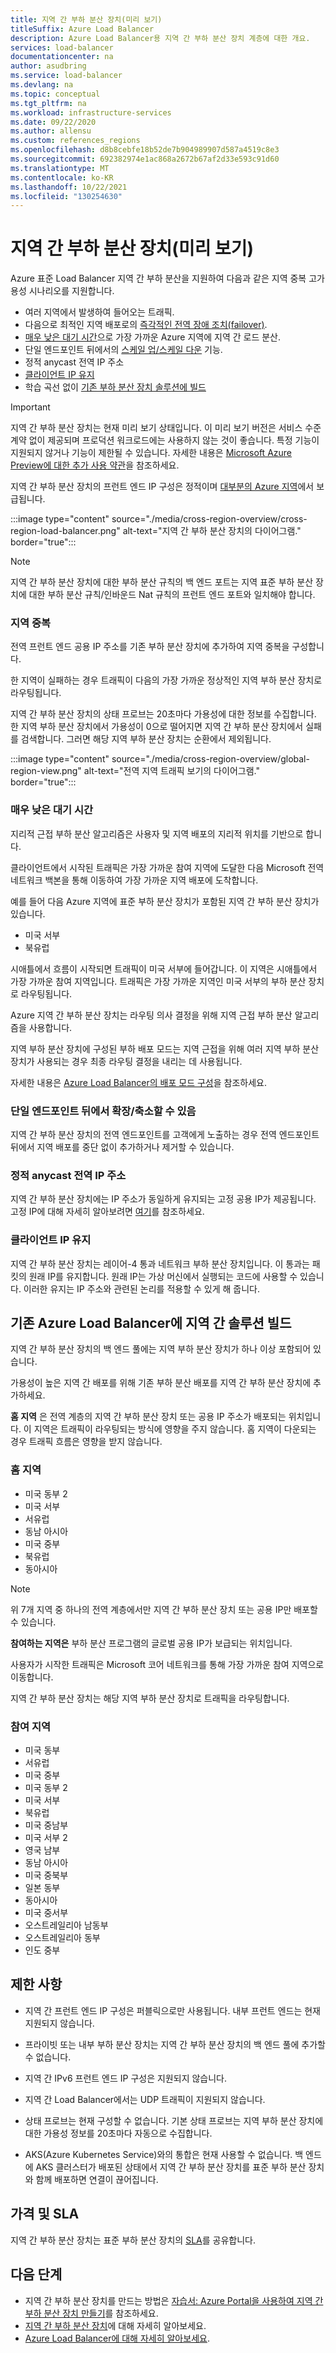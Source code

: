 ```yaml
---
title: 지역 간 부하 분산 장치(미리 보기)
titleSuffix: Azure Load Balancer
description: Azure Load Balancer용 지역 간 부하 분산 장치 계층에 대한 개요.
services: load-balancer
documentationcenter: na
author: asudbring
ms.service: load-balancer
ms.devlang: na
ms.topic: conceptual
ms.tgt_pltfrm: na
ms.workload: infrastructure-services
ms.date: 09/22/2020
ms.author: allensu
ms.custom: references_regions
ms.openlocfilehash: d8b8cebfe18b52de7b904989907d587a4519c8e3
ms.sourcegitcommit: 692382974e1ac868a2672b67af2d33e593c91d60
ms.translationtype: MT
ms.contentlocale: ko-KR
ms.lasthandoff: 10/22/2021
ms.locfileid: "130254630"
---
```

# <a name="cross-region-load-balancer-preview"></a>지역 간 부하 분산 장치(미리 보기)

Azure 표준 Load Balancer 지역 간 부하 분산을 지원하여 다음과 같은 지역 중복 고가용성 시나리오를 지원합니다.

* 여러 지역에서 발생하여 들어오는 트래픽.
* 다음으로 최적인 지역 배포로의 [즉각적인 전역 장애 조치(failover)](#regional-redundancy).
* [매우 낮은 대기 시간](#ultra-low-latency)으로 가장 가까운 Azure 지역에 지역 간 로드 분산.
* 단일 엔드포인트 뒤에서의 [스케일 업/스케일 다운](#ability-to-scale-updown-behind-a-single-endpoint) 기능.
* 정적 anycast 전역 IP 주소
* [클라이언트 IP 유지](#client-ip-preservation)
* 학습 곡선 없이 [기존 부하 분산 장치 솔루션에 빌드](#build-cross-region-solution-on-existing-azure-load-balancer)

> [!IMPORTANT]
> 지역 간 부하 분산 장치는 현재 미리 보기 상태입니다.
> 이 미리 보기 버전은 서비스 수준 계약 없이 제공되며 프로덕션 워크로드에는 사용하지 않는 것이 좋습니다. 특정 기능이 지원되지 않거나 기능이 제한될 수 있습니다. 자세한 내용은 [Microsoft Azure Preview에 대한 추가 사용 약관](https://azure.microsoft.com/support/legal/preview-supplemental-terms/)을 참조하세요.

지역 간 부하 분산 장치의 프런트 엔드 IP 구성은 정적이며 [대부분의 Azure 지역](#participating-regions)에서 보급됩니다.

:::image type="content" source="./media/cross-region-overview/cross-region-load-balancer.png" alt-text="지역 간 부하 분산 장치의 다이어그램." border="true":::

> [!NOTE]
> 지역 간 부하 분산 장치에 대한 부하 분산 규칙의 백 엔드 포트는 지역 표준 부하 분산 장치에 대한 부하 분산 규칙/인바운드 Nat 규칙의 프런트 엔드 포트와 일치해야 합니다. 

### <a name="regional-redundancy"></a>지역 중복

전역 프런트 엔드 공용 IP 주소를 기존 부하 분산 장치에 추가하여 지역 중복을 구성합니다. 

한 지역이 실패하는 경우 트래픽이 다음의 가장 가까운 정상적인 지역 부하 분산 장치로 라우팅됩니다.  

지역 간 부하 분산 장치의 상태 프로브는 20초마다 가용성에 대한 정보를 수집합니다. 한 지역 부하 분산 장치에서 가용성이 0으로 떨어지면 지역 간 부하 분산 장치에서 실패를 검색합니다. 그러면 해당 지역 부하 분산 장치는 순환에서 제외됩니다. 

:::image type="content" source="./media/cross-region-overview/global-region-view.png" alt-text="전역 지역 트래픽 보기의 다이어그램." border="true":::

### <a name="ultra-low-latency"></a>매우 낮은 대기 시간

지리적 근접 부하 분산 알고리즘은 사용자 및 지역 배포의 지리적 위치를 기반으로 합니다. 

클라이언트에서 시작된 트래픽은 가장 가까운 참여 지역에 도달한 다음 Microsoft 전역 네트워크 백본을 통해 이동하여 가장 가까운 지역 배포에 도착합니다. 

예를 들어 다음 Azure 지역에 표준 부하 분산 장치가 포함된 지역 간 부하 분산 장치가 있습니다.

* 미국 서부
* 북유럽

시애틀에서 흐름이 시작되면 트래픽이 미국 서부에 들어갑니다. 이 지역은 시애틀에서 가장 가까운 참여 지역입니다. 트래픽은 가장 가까운 지역인 미국 서부의 부하 분산 장치로 라우팅됩니다.

Azure 지역 간 부하 분산 장치는 라우팅 의사 결정을 위해 지역 근접 부하 분산 알고리즘을 사용합니다. 

지역 부하 분산 장치에 구성된 부하 배포 모드는 지역 근접을 위해 여러 지역 부하 분산 장치가 사용되는 경우 최종 라우팅 결정을 내리는 데 사용됩니다.

자세한 내용은 [Azure Load Balancer의 배포 모드 구성](./load-balancer-distribution-mode.md)을 참조하세요.


### <a name="ability-to-scale-updown-behind-a-single-endpoint"></a>단일 엔드포인트 뒤에서 확장/축소할 수 있음

지역 간 부하 분산 장치의 전역 엔드포인트를 고객에게 노출하는 경우 전역 엔드포인트 뒤에서 지역 배포를 중단 없이 추가하거나 제거할 수 있습니다. 

<!---To learn about how to add or remove a regional deployment from the backend, read more [here](TODO: Insert CLI doc here).--->

### <a name="static-anycast-global-ip-address"></a>정적 anycast 전역 IP 주소
지역 간 부하 분산 장치에는 IP 주소가 동일하게 유지되는 고정 공용 IP가 제공됩니다. 고정 IP에 대해 자세히 알아보려면 [여기](../virtual-network/ip-services/public-ip-addresses.md#ip-address-assignment)를 참조하세요.

### <a name="client-ip-preservation"></a>클라이언트 IP 유지
지역 간 부하 분산 장치는 레이어-4 통과 네트워크 부하 분산 장치입니다. 이 통과는 패킷의 원래 IP를 유지합니다.  원래 IP는 가상 머신에서 실행되는 코드에 사용할 수 있습니다. 이러한 유지는 IP 주소와 관련된 논리를 적용할 수 있게 해 줍니다.

## <a name="build-cross-region-solution-on-existing-azure-load-balancer"></a>기존 Azure Load Balancer에 지역 간 솔루션 빌드
지역 간 부하 분산 장치의 백 엔드 풀에는 지역 부하 분산 장치가 하나 이상 포함되어 있습니다. 

가용성이 높은 지역 간 배포를 위해 기존 부하 분산 배포를 지역 간 부하 분산 장치에 추가하세요.

**홈 지역** 은 전역 계층의 지역 간 부하 분산 장치 또는 공용 IP 주소가 배포되는 위치입니다. 이 지역은 트래픽이 라우팅되는 방식에 영향을 주지 않습니다. 홈 지역이 다운되는 경우 트래픽 흐름은 영향을 받지 않습니다.

### <a name="home-regions"></a>홈 지역
* 미국 동부 2
* 미국 서부
* 서유럽
* 동남 아시아
* 미국 중부
* 북유럽
* 동아시아

> [!NOTE]
> 위 7개 지역 중 하나의 전역 계층에서만 지역 간 부하 분산 장치 또는 공용 IP만 배포할 수 있습니다.

**참여하는 지역은** 부하 분산 프로그램의 글로벌 공용 IP가 보급되는 위치입니다.

사용자가 시작한 트래픽은 Microsoft 코어 네트워크를 통해 가장 가까운 참여 지역으로 이동합니다. 

지역 간 부하 분산 장치는 해당 지역 부하 분산 장치로 트래픽을 라우팅합니다.

### <a name="participating-regions"></a>참여 지역
* 미국 동부 
* 서유럽 
* 미국 중부 
* 미국 동부 2 
* 미국 서부 
* 북유럽 
* 미국 중남부 
* 미국 서부 2 
* 영국 남부 
* 동남 아시아 
* 미국 중북부 
* 일본 동부 
* 동아시아 
* 미국 중서부 
* 오스트레일리아 남동부 
* 오스트레일리아 동부 
* 인도 중부 

## <a name="limitations"></a>제한 사항

* 지역 간 프런트 엔드 IP 구성은 퍼블릭으로만 사용됩니다. 내부 프런트 엔드는 현재 지원되지 않습니다.

* 프라이빗 또는 내부 부하 분산 장치는 지역 간 부하 분산 장치의 백 엔드 풀에 추가할 수 없습니다. 

* 지역 간 IPv6 프런트 엔드 IP 구성은 지원되지 않습니다. 

* 지역 간 Load Balancer에서는 UDP 트래픽이 지원되지 않습니다. 

* 상태 프로브는 현재 구성할 수 없습니다. 기본 상태 프로브는 지역 부하 분산 장치에 대한 가용성 정보를 20초마다 자동으로 수집합니다. 

* AKS(Azure Kubernetes Service)와의 통합은 현재 사용할 수 없습니다. 백 엔드에 AKS 클러스터가 배포된 상태에서 지역 간 부하 분산 장치를 표준 부하 분산 장치와 함께 배포하면 연결이 끊어집니다.

## <a name="pricing-and-sla"></a>가격 및 SLA
지역 간 부하 분산 장치는 표준 부하 분산 장치의 [SLA](https://azure.microsoft.com/support/legal/sla/load-balancer/v1_0/ )를 공유합니다.

 
## <a name="next-steps"></a>다음 단계

- 지역 간 부하 분산 장치를 만드는 방법은 [자습서: Azure Portal을 사용하여 지역 간 부하 분산 장치 만들기](tutorial-cross-region-portal.md)를 참조하세요.
- [지역 간 부하 분산 장치](https://www.youtube.com/watch?v=3awUwUIv950)에 대해 자세히 알아보세요.
- [Azure Load Balancer에 대해 자세히 알아보세요](load-balancer-overview.md).